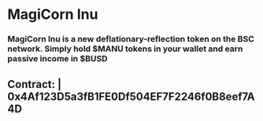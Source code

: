 # MagiCorn Inu

### MagiCorn Inu is a new deflationary-reflection token on the BSC network. Simply hold $MANU tokens in your wallet and earn passive income in $BUSD
## Contract: | 0x4Af123D5a3fB1FE0Df504EF7F2246f0B8eef7A4D
